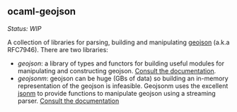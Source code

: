 ocaml-geojson
-------------

*Status: WIP*

A collection of libraries for parsing, building and manipulating [geojson][] (a.k.a RFC7946). There are two libraries:

 - *geojson*: a library of types and functors for building useful modules for manipulating and constructing geojson. [Consult the documentation](https://geocaml.github.io/ocaml-geojson/geojson/index.html).
 - *geojsonm*: geojson can be huge (GBs of data) so building an in-memory representation of the geojson is infeasible. Geojsonm uses the excellent [jsonm](https://erratique.ch/software/jsonm/doc/Jsonm/index.html) to provide functions to manipulate geojson using a streaming parser. [Consult the documentation](https://geocaml.github.io/ocaml-geojson/geojsonm/Geojsonm/index.html)

[geojson]: https://datatracker.ietf.org/doc/html/rfc7946
